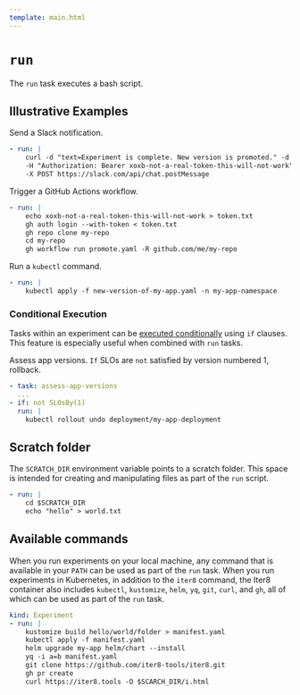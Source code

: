 ```yaml
---
template: main.html
---
```


# `run`
The `run` task executes a bash script.

## Illustrative Examples
Send a Slack notification.
```yaml
- run: |
    curl -d "text=Experiment is complete. New version is promoted." -d "channel=C123456" \
    -H "Authorization: Bearer xoxb-not-a-real-token-this-will-not-work" \
    -X POST https://slack.com/api/chat.postMessage  
```

Trigger a GitHub Actions workflow.
```yaml
- run: |
    echo xoxb-not-a-real-token-this-will-not-work > token.txt
    gh auth login --with-token < token.txt
    gh repo clone my-repo
    cd my-repo
    gh workflow run promote.yaml -R github.com/me/my-repo
```

Run a `kubectl` command.
```yaml
- run: |
    kubectl apply -f new-version-of-my-app.yaml -n my-app-namespace
```

### Conditional Execution
Tasks within an experiment can be [executed conditionally](../conditional.md) using `if` clauses. This feature is especially useful when combined with `run` tasks.

Assess app versions. `If` SLOs are `not` satisfied by version numbered 1, rollback.
```yaml
- task: assess-app-versions
  ...
- if: not SLOsBy(1)
  run: |
    kubectl rollout undo deployment/my-app-deployment
```

## Scratch folder

The `SCRATCH_DIR` environment variable points to a scratch folder. This space is intended for creating and manipulating files as part of the `run` script.

```yaml
- run: |
    cd $SCRATCH_DIR
    echo "hello" > world.txt
```

## Available commands

When you run experiments on your local machine, any command that is available in your `PATH` can be used as part of the `run` task. When you run experiments in Kubernetes, in addition to the `iter8` command, the Iter8 container also includes `kubectl`, `kustomize`, `helm`, `yq`, `git`, `curl`, and `gh`, all of which can be used as part of the `run` task.

```yaml
kind: Experiment
- run: |
    kustomize build hello/world/folder > manifest.yaml
    kubectl apply -f manifest.yaml
    helm upgrade my-app helm/chart --install
    yq -i a=b manifest.yaml
    git clone https://github.com/iter8-tools/iter8.git
    gh pr create
    curl https://iter8.tools -O $SCARCH_DIR/i.html
```
